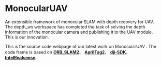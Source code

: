 # MonocularUAV
An extensible framework of monocular SLAM with depth recovery for UAV. 
The depth_ws workspace has completed the task of solving the depth information of the monocular camera and publishing it to the UAV module. This is our innovation.

This is the source code webpage of our latest work on MonocularUAV
. 
The code frame is based on [**ORB_SLAM2**](https://github.com/raulmur/ORB_SLAM2)、 
[**AprilTag2**](https://github.com/ManiiXu/Apriltags2_VO)、
[**dji-SDK**](https://github.com/dji-sdk/Onboard-SDK)、
[**IntelRealsense**](https://github.com/IntelRealSense/librealsense).


